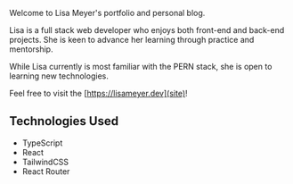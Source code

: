 Welcome to Lisa Meyer's portfolio and personal blog. 

Lisa is a full stack web developer who enjoys both front-end and back-end projects. She is keen to advance her learning through practice and mentorship. 

While Lisa currently is most familiar with the PERN stack, she is open to learning new technologies.

Feel free to visit the [https://lisameyer.dev](site)!

## Technologies Used
- TypeScript
- React
- TailwindCSS
- React Router
